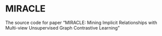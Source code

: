 # MIRACLE
The source code for paper “MIRACLE: Mining Implicit Relationships with Multi-view Unsupervised Graph Contrastive Learning”
